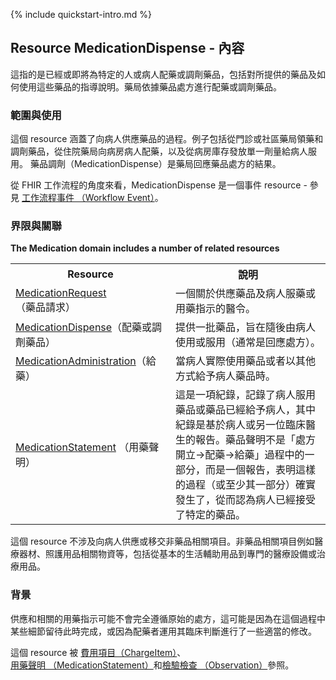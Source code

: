 {% include quickstart-intro.md %}

## Resource MedicationDispense - 內容

這指的是已經或即將為特定的人或病人配藥或調劑藥品，包括對所提供的藥品及如何使用這些藥品的指導說明。藥局依據藥品處方進行配藥或調劑藥品。

### 範圍與使用
這個 resource 涵蓋了向病人供應藥品的過程。例子包括從門診或社區藥局領藥和調劑藥品，從住院藥局向病房病人配藥，以及從病房庫存發放單一劑量給病人服用。 藥品調劑（MedicationDispense）是藥局回應藥品處方的結果。

從 FHIR 工作流程的角度來看，MedicationDispense 是一個事件 resource - 參見 [工作流程事件 （Workflow Event）](https://hl7.org/fhir/R4/workflow.html#relationships)。

### 界限與關聯
**The Medication domain includes a number of related resources**

<table class="grid rwd-table">
  <tr>
    <th style="width: 240px;">Resource</th>
    <th>說明</th>
  </tr>
  <tr>
    <td><a href="StructureDefinition-MedicationRequest-twcore.html">MedicationRequest</a>（藥品請求）</td>
    <td>一個關於供應藥品及病人服藥或用藥指示的醫令。</td>
  </tr>
  <tr>
    <td><a href="StructureDefinition-MedicationDispense-twcore.html">MedicationDispense</a>（配藥或調劑藥品）</td>
    <td>提供一批藥品，旨在隨後由病人使用或服用（通常是回應處方）。</td>
  </tr>
  <tr>
    <td><a href="https://hl7.org/fhir/R4/medicationadministration.html">MedicationAdministration</a>（給藥）</td>
    <td>當病人實際使用藥品或者以其他方式給予病人藥品時。</td>
  </tr>
  <tr>
    <td><a href="StructureDefinition-MedicationStatement-twcore.html">MedicationStatement</a> （用藥聲明）</td>
    <td>這是一項紀錄，記錄了病人服用藥品或藥品已經給予病人，其中紀錄是基於病人或另一位臨床醫生的報告。藥品聲明不是「處方開立-&gt;配藥-&gt;給藥」過程中的一部分，而是一個報告，表明這樣的過程（或至少其一部分）確實發生了，從而認為病人已經接受了特定的藥品。</td>
  </tr>
</table>


這個 resource 不涉及向病人供應或移交非藥品相關項目。非藥品相關項目例如醫療器材、照護用品相關物資等，包括從基本的生活輔助用品到專門的醫療設備或治療用品。

### 背景

供應和相關的用藥指示可能不會完全遵循原始的處方，這可能是因為在這個過程中某些細節留待此時完成，或因為配藥者運用其臨床判斷進行了一些適當的修改。

這個 resource 被 [費用項目（ChargeItem）](https://hl7.org/fhir/R4/chargeitem.html#ChargeItem)、[用藥聲明 （MedicationStatement）](StructureDefinition-MedicationStatement-twcore.html)和[檢驗檢查 （Observation）](StructureDefinition-Observation-laboratoryResult-twcore.html)參照。

